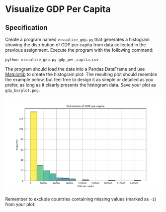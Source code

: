 # Visualize GDP Per Capita

## Specification

Create a program named `visualize_gdp.py` that generates a histogram showing the distribution of GDP per capita from data collected in the previous assignment. Execute the program with the following command:

    python visualize_gdp.py gdp_per_capita.csv

The program should load the data into a Pandas DataFrame and use [Matplotlib](https://matplotlib.org/) to create the histogram plot. The resulting plot should resemble the example below, but feel free to design it as simple or detailed as you prefer, as long as it clearly presents the histogram data. Save your plot as `gdp_barplot.png`.

![](histo.png)

Remember to exclude countries containing missing values (marked as `-1`) from your plot.
